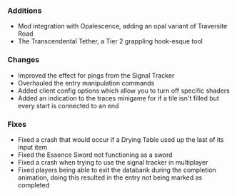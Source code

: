 ### Additions
- Mod integration with Opalescence, adding an opal variant of Traversite Road
- The Transcendental Tether, a Tier 2 grappling hook-esque tool

### Changes
- Improved the effect for pings from the Signal Tracker
- Overhauled the entry manipulation commands
- Added client config options which allow you to turn off specific shaders
- Added an indication to the traces minigame for if a tile isn't filled but every start is connected to an end

### Fixes
- Fixed a crash that would occur if a Drying Table used up the last of its input item
- Fixed the Essence Sword not functioning as a sword
- Fixed a crash when trying to use the signal tracker in multiplayer
- Fixed players being able to exit the databank during the completion animation, doing this resulted in the entry not being marked as completed